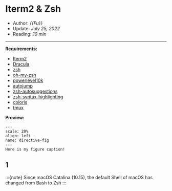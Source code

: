 # Iterm2 & Zsh

- Author: *{{Fu}}*
- Update: *July 25, 2022*
- Reading: *10 min*

---

**Requirements:**
- [Iterm2](https://iterm2.com/)
- [Dracula](https://draculatheme.com/)
- [zsh](https://www.zsh.org/)
- [oh-my-zsh](https://github.com/ohmyzsh/ohmyzsh)
- [powerlevel10k](https://github.com/romkatv/powerlevel10k)
- [autojump](https://github.com/wting/autojump)
- [zsh-autosuggestions](https://github.com/zsh-users/zsh-autosuggestions)
- [zsh-syntax-highlighting](https://github.com/zsh-users/zsh-syntax-highlighting)
- [colorls](https://github.com/athityakumar/colorls)
- [tmux](https://github.com/tmux/tmux)


**Preview:**





```{figure} ./img/Iterm2-Zsh-1.jpg
---
scale: 20%
align: left
name: directive-fig
---
Here is my figure caption!
```





## 1
:::{note}
Since macOS Catalina (10.15), the default Shell of macOS has changed from Bash to Zsh
:::

